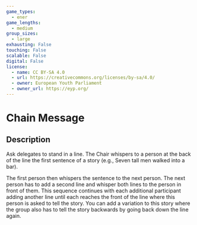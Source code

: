 ```yaml
---
game_types:
  - ener
game_lengths:
  - medium
group_sizes:
  - large
exhausting: False
touching: False
scalable: False
digital: False
license:
  - name: CC BY-SA 4.0
  - url: https://creativecommons.org/licenses/by-sa/4.0/
  - owner: European Youth Parliament
  - owner_url: https://eyp.org/
---
```

# Chain Message

## Description
Ask delegates to stand in a line. The Chair whispers to a person at the back of the line the first sentence of a story (e.g., Seven tall men walked into a bar).

The first person then whispers the sentence to the next person. The next person has to add a second line and whisper both lines to the person in front of them. This sequence continues with each additional participant adding another line until each reaches the front of the line where this person is asked to tell the story. You can add a variation to this story where the group also has to tell the story backwards by going back down the line again.
